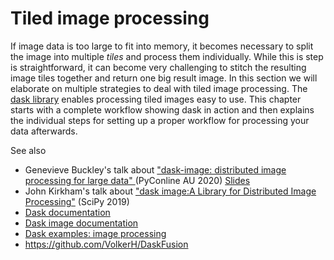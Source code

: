 # Tiled image processing

If image data is too large to fit into memory, it becomes necessary to split the image into multiple _tiles_ and process them individually. While this is step is straightforward, it can become very challenging to stitch the resulting image tiles together and return one big result image. In this section we will elaborate on multiple strategies to deal with tiled image processing. The [dask library](https://docs.dask.org/en/stable/) enables processing tiled images easy to use. This chapter starts with a complete workflow showing dask in action and then explains the individual steps for setting up a proper workflow for processing your data afterwards.

See also
* Genevieve Buckley's talk about ["dask-image: distributed image processing for large data" ](https://www.youtube.com/watch?v=MpjgzNeISeI&t=1359s) (PyConline AU 2020) [Slides](https://genevievebuckley.github.io/dask-image-talk-2020/)
* John Kirkham's talk about ["dask image:A Library for Distributed Image Processing"](https://www.youtube.com/watch?v=XGUS174vvLs) (SciPy 2019)
* [Dask documentation](https://docs.dask.org/en/stable/)
* [Dask image documentation](http://image.dask.org/en/latest/)
* [Dask examples: image processing](https://examples.dask.org/applications/image-processing.html)
* https://github.com/VolkerH/DaskFusion
